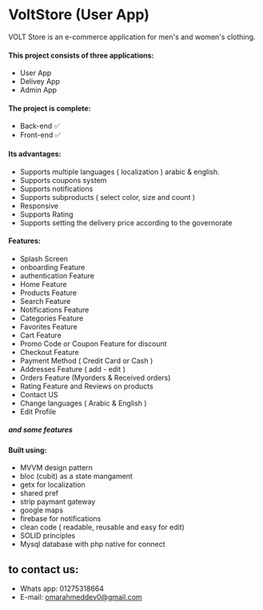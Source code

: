 
# VoltStore (User App)

VOLT Store is an e-commerce application for men's and women's clothing.

#### This project consists of three applications:
* User App
* Delivey App
* Admin App
####  The project is complete:
* Back-end ✅
* Front-end ✅

#### Its advantages:
* Supports multiple languages ( localization ) arabic & english.
* Supports coupons system
* Supports notifications
* Supports subproducts ( select color, size and count )
* Responsive
* Supports Rating
* Supports setting the delivery price according to the governorate

#### Features:
* Splash Screen
* onboarding Feature
* authentication Feature
* Home Feature
* Products Feature
* Search Feature
* Notifications Feature
* Categories Feature
* Favorites Feature
* Cart Feature
* Promo Code or Coupon Feature for discount
* Checkout Feature
* Payment Method ( Credit Card or Cash )
* Addresses Feature ( add - edit )
* Orders Feature (Myorders & Received orders)
* Rating Feature and Reviews on products
* Contact US
* Change languages ( Arabic & English )
* Edit Profile
##### and some features
#### Built using:
* MVVM design pattern
* bloc (cubit) as a state mangament
* getx for localization
* shared pref
* strip paymant gateway
* google maps
* firebase for notifications
* clean code ( readable, reusable and easy for edit)
* SOLID principles
* Mysql database with php native for connect
## to contact us:
* Whats app: 01275318664
* E-mail: omarahmeddev0@gmail.com
